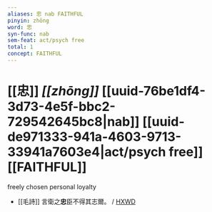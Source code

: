 ```yaml
---
aliases: 忠 nab FAITHFUL
pinyin: zhōng
word: 忠
syn-func: nab
sem-feat: act/psych free
total: 1
concept: FAITHFUL 
---
```

# [[忠]] *[[zhōng]]*  [[uuid-76be1df4-3d73-4e5f-bbc2-729542645bc8|nab]] [[uuid-de971333-941a-4603-9713-33941a7603e4|act/psych free]] [[FAITHFUL]]
freely chosen personal loyalty
 - [[毛詩]] 言衛之**忠**臣不得其志爾。 / [HXWD](https://hxwd.org/textview.html?location=KR1c0001_tls_003-102a.4)
